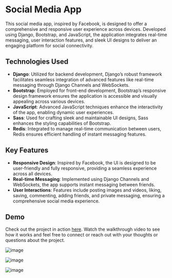 
# Social Media App

This social media app, inspired by Facebook, is designed to offer a comprehensive and responsive user experience across devices. Developed using Django, Bootstrap, and JavaScript, the application integrates real-time messaging, user interaction features, and sleek UI designs to deliver an engaging platform for social connectivity.

## Technologies Used

- **Django**: Utilized for backend development, Django’s robust framework facilitates seamless integration of advanced features like real-time messaging through Django Channels and WebSockets.
- **Bootstrap**: Employed for front-end development, Bootstrap’s responsive design framework ensures the application is accessible and visually appealing across various devices.
- **JavaScript**: Advanced JavaScript techniques enhance the interactivity of the app, enabling dynamic user experiences.
- **Sass**: Used for crafting sleek and maintainable UI designs, Sass enhances the styling capabilities of Bootstrap.
- **Redis**: Integrated to manage real-time communication between users, Redis ensures efficient handling of instant messaging features.

## Key Features

- **Responsive Design**: Inspired by Facebook, the UI is designed to be user-friendly and fully responsive, providing a seamless experience across all devices.
- **Real-time Messaging**: Implemented using Django Channels and WebSockets, the app supports instant messaging between friends.
- **User Interactions**: Features include posting images and videos, liking, saving, commenting, adding friends, and private messaging, ensuring a comprehensive social media experience.

## Demo

Check out the project in action [here](https://lnkd.in/g_SGjpDW). Watch the walkthrough video to see how it works and feel free to connect or reach out with your thoughts or questions about the project.





![image](https://github.com/jishnukm9/echomesh/assets/99253054/f10d1391-10ac-463b-a06d-e37c825e49ac)

![image](https://github.com/jishnukm9/echomesh/assets/99253054/f1a78b2c-1032-4895-a20a-0bab28f571f3)

![image](https://github.com/jishnukm9/echomesh/assets/99253054/e7a7e4b9-ae35-45ac-88a3-07c85af36d7b)


